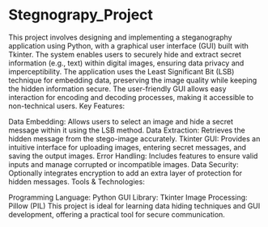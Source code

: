 # Stegnograpy_Project
This project involves designing and implementing a steganography application using Python, with a graphical user interface (GUI) built with Tkinter. The system enables users to securely hide and extract secret information (e.g., text) within digital images, ensuring data privacy and imperceptibility.
The application uses the Least Significant Bit (LSB) technique for embedding data, preserving the image quality while keeping the hidden information secure. The user-friendly GUI allows easy interaction for encoding and decoding processes, making it accessible to non-technical users.
Key Features:

Data Embedding:
Allows users to select an image and hide a secret message within it using the LSB method.
Data Extraction:
Retrieves the hidden message from the stego-image accurately.
Tkinter GUI:
Provides an intuitive interface for uploading images, entering secret messages, and saving the output images.
Error Handling:
Includes features to ensure valid inputs and manage corrupted or incompatible images.
Data Security:
Optionally integrates encryption to add an extra layer of protection for hidden messages.
Tools & Technologies:

Programming Language: Python
GUI Library: Tkinter
Image Processing: Pillow (PIL)
This project is ideal for learning data hiding techniques and GUI development, offering a practical tool for secure communication.
